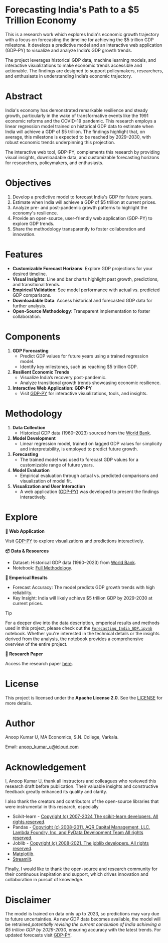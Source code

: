 # Forecasting India's Path to a $5 Trillion Economy

This is a research work which explores India's economic growth trajectory with a focus on forecasting the timeline for achieving the $5 trillion GDP milestone. It develops a predictive model and an interactive web application (GDP-PY) to visualize and analyze India’s GDP growth trends.

The project leverages historical GDP data, machine learning models, and interactive visualizations to make economic trends accessible and actionable. The findings are designed to support policymakers, researchers, and enthusiasts in understanding India’s economic trajectory.

# Abstract

India's economy has demonstrated remarkable resilience and steady growth, particularly in the wake of transformative events like the 1991 economic reforms and the COVID-19 pandemic. This research employs a linear regression model trained on historical GDP data to estimate when India will achieve a GDP of $5 trillion. The findings highlight that, on average, this milestone is expected to be reached by 2029–2030, with robust economic trends underpinning this projection.

The interactive web tool, GDP-PY, complements this research by providing visual insights, downloadable data, and customizable forecasting horizons for researchers, policymakers, and enthusiasts.

# Objectives

1. Develop a predictive model to forecast India's GDP for future years.
2. Estimate when India will achieve a GDP of $5 trillion at current prices.
3. Analyze pre- and post-pandemic growth patterns to highlight the economy's resilience.
4. Provide an open-source, user-friendly web application (GDP-PY) to explore GDP trends.
5. Share the methodology transparently to foster collaboration and innovation.

# Features

- **Customizable Forecast Horizons**: Explore GDP projections for your desired timeline.
- **Visual Insights**: Line and bar charts highlight past growth, predictions, and transitional trends.
- **Empirical Validation**: See model performance with actual vs. predicted GDP comparisons.
- **Downloadable Data**: Access historical and forecasted GDP data for further analysis.
- **Open-Source Methodology**: Transparent implementation to foster collaboration.

# Components

1. **GDP Forecasting**
   - Predict GDP values for future years using a trained regression model.
   - Identify key milestones, such as reaching $5 trillion GDP.
2. **Resilient Economic Trends**
   - Visualize India’s recovery post-pandemic.
   - Analyze transitional growth trends showcasing economic resilience.
3. **Interactive Web Application: GDP-PY**
   - Visit [GDP-PY](https://gdp-py.streamlit.app) for interactive visualizations, tools, and insights.

# Methodology

1. **Data Collection**
   - Historical GDP data (1960–2023) sourced from the [World Bank](https://data.worldbank.org/indicator/NY.GDP.MKTP.CD?locations=IN).
2. **Model Development**
   - Linear regression model, trained on lagged GDP values for simplicity and interpretability, is employed to predict future growth.
3.  **Forecasting**
    - The trained model was used to forecast GDP values for a customizable range of future years. 
5. **Model Evaluation**
   - Empirical evaluation through actual vs. predicted comparisons and visualization of model fit.
6. **Visualization and User Interaction**
   - A web application ([GDP-PY](https://gdp-py.streamlit.app)) was developed to present the findings interactively.

# Explore

**🦋 Web Application**

Visit [GDP-PY](https://gdp-py.streamlit.app) to explore visualizations and predictions interactively.

**📦 Data & Resources**

- Dataset: Historical GDP data (1960–2023) from [World Bank](https://data.worldbank.org/indicator/NY.GDP.MKTP.CD?locations=IN).
- Notebook: [Full Methodology](https://github.com/neuraledgeai/GDP-PY/blob/main/Forecasting_India_GDP.ipynb).

**🔬 Emperical Results**

- Forecast Accuracy: The model predicts GDP growth trends with high reliability.
- Key Insight: India will likely achieve $5 trillion GDP by 2029-2030 at current prices.

>[!TIP]
>For a deeper dive into the data description, emperical results and methods used in this project, please check out the [`Forecasting_India_GDP.ipynb`](https://github.com/neuraledgeai/GDP-PY/blob/main/Forecasting_India_GDP.ipynb) notebook. Whether you're interested in the technical details or the insights derived from the analysis, the notebook provides a comprehensive overview of the entire project.

**📜 Research Paper**

Access the research paper [here](https://www.icloud.com/iclouddrive/048iIlJkniilUGX0RKN6tESFg#Forecasting_India's_Path_to_a_%245_Trillion_Economy_pdf).

# License

This project is licensed under the **Apache License 2.0**. See the [LICENSE](https://github.com/neuraledgeai/GDP-PY/blob/main/LICENSE) for more details.

# Author

Anoop Kumar U, MA Economics, S.N. College, Varkala.

Email: anoop_kumar_u@icloud.com

# Acknowledgement

I, Anoop Kumar U, thank all instructors and colleagues who reviewed this research draft before publication. Their valuable insights and constructive feedback greatly enhanced its quality and clarity.

I also thank the creators and contributors of the open-source libraries that were instrumental in this research, especially

- Scikit-learn - [Copyright (c) 2007-2024 The scikit-learn developers. All rights reserved](https://github.com/scikit-learn/scikit-learn?tab=BSD-3-Clause-1-ov-file).
- Pandas - [Copyright (c) 2008-2011, AQR Capital Management, LLC, Lambda Foundry, Inc. and PyData Development Team All rights reserved](https://github.com/pandas-dev/pandas?tab=BSD-3-Clause-1-ov-file).
- Joblib - [Copyright (c) 2008-2021, The joblib developers. All rights reserved](https://github.com/joblib/joblib?tab=BSD-3-Clause-1-ov-file).
- [Matplotlib](https://ieeexplore.ieee.org/document/4160265).
- [Streamlit](https://github.com/streamlit/streamlit?tab=Apache-2.0-1-ov-file).

Finally, I would like to thank the open-source and research community for their continuous inspiration and support, which drives innovation and collaboration in pursuit of knowledge.

# Disclaimer

The model is trained on data only up to 2023, so predictions may vary due to future uncertainties. As new GDP data becomes available, the model will be retrained,*potentially revising the current conclusion of India achieving a $5 trillion GDP by 2029-2030*, ensuring accuracy with the latest trends. For updated forecasts visit [GDP-PY](https://gdp-py.streamlit.app).
